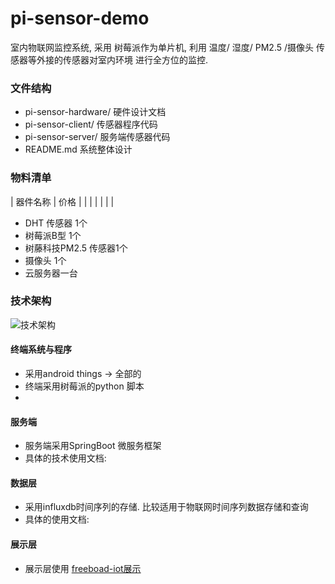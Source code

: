 # pi-sensor-demo
室内物联网监控系统, 采用 树莓派作为单片机, 利用 温度/ 湿度/ PM2.5 /摄像头 传感器等外接的传感器对室内环境 进行全方位的监控. 


### 文件结构
* pi-sensor-hardware/  硬件设计文档
* pi-sensor-client/   传感器程序代码
* pi-sensor-server/   服务端传感器代码
* README.md     系统整体设计 

### 物料清单
| 器件名称 | 价格 |
|        |      |
|          |      |

* DHT 传感器 1个
* 树莓派B型 1个
* 树藤科技PM2.5 传感器1个
* 摄像头 1个 
* 云服务器一台

### 技术架构 
![技术架构](http://7xrppw.com1.z0.glb.clouddn.com/razorerSnip20170117_24.png)

#### 终端系统与程序
* 采用android things -> 全部的
* 终端采用树莓派的python 脚本
* 

#### 服务端
* 服务端采用SpringBoot 微服务框架
* 具体的技术使用文档: 

#### 数据层 
* 采用influxdb时间序列的存储. 比较适用于物联网时间序列数据存储和查询
* 具体的使用文档: 
 
#### 展示层
* 展示层使用 [freeboad-iot展示](https://github.com/Freeboard/freeboard)
